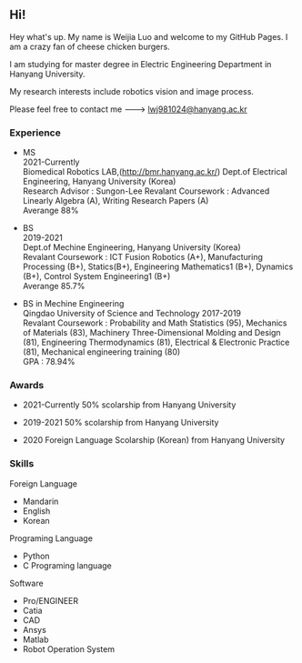 ## Hi! 

Hey what's up. My name is Weijia Luo and welcome to my GitHub Pages. I am a crazy fan of cheese chicken burgers.

I am studying for master degree in Electric Engineering Department in Hanyang University.  

My research interests include robotics vision and image process.  

Please feel free to contact me ---> lwj981024@hanyang.ac.kr

### Experience


* MS  
2021-Currently  
Biomedical Robotics LAB,(http://bmr.hanyang.ac.kr/)
Dept.of Electrical Engineering, Hanyang University  (Korea)  
Research Advisor : Sungon-Lee
Revalant Coursework : Advanced Linearly Algebra (A), Writing Research Papers (A)  
Averange 88%


* BS  
2019-2021  
Dept.of Mechine Engineering, Hanyang University  (Korea)  
Revalant Coursework : ICT Fusion Robotics (A+), Manufacturing Processing (B+), Statics(B+), Engineering Mathematics1 (B+), Dynamics (B+), Control System Engineering1 (B+)  
Averange 85.7%



* BS  in Mechine Engineering  
Qingdao University of Science and Technology  2017-2019  
Revalant Coursework : Probability and Math Statistics (95),  Mechanics of Materials (83), Machinery Three-Dimensional Molding and Design (81), Engineering Thermodynamics (81), Electrical & Electronic Practice (81), Mechanical engineering training (80)  
GPA : 78.94%  

### Awards

* 2021-Currently 
50% scolarship from Hanyang University

* 2019-2021 
50% scolarship from Hanyang University


* 2020
Foreign Language Scolarship (Korean) from Hanyang University  

### Skills

Foreign Language
* Mandarin
* English
* Korean

Programing Language
* Python
* C Programing language

Software 
* Pro/ENGINEER
* Catia
* CAD
* Ansys
* Matlab
* Robot Operation System
